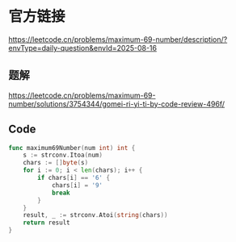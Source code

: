 # 官方链接
https://leetcode.cn/problems/maximum-69-number/description/?envType=daily-question&envId=2025-08-16

## 题解
https://leetcode.cn/problems/maximum-69-number/solutions/3754344/gomei-ri-yi-ti-by-code-review-496f/

## Code
```go
func maximum69Number(num int) int {
    s := strconv.Itoa(num)
    chars := []byte(s)
    for i := 0; i < len(chars); i++ {
        if chars[i] == '6' {
            chars[i] = '9'
            break
        }
    }
    result, _ := strconv.Atoi(string(chars))
    return result
}
```